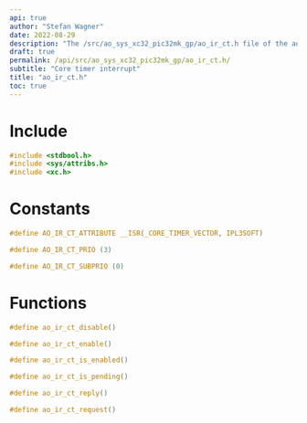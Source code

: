 ```yaml
---
api: true
author: "Stefan Wagner"
date: 2022-08-29
description: "The /src/ao_sys_xc32_pic32mk_gp/ao_ir_ct.h file of the ao real-time operating system."
draft: true
permalink: /api/src/ao_sys_xc32_pic32mk_gp/ao_ir_ct.h/
subtitle: "Core timer interrupt"
title: "ao_ir_ct.h"
toc: true
---
```


# Include

```c
#include <stdbool.h>
#include <sys/attribs.h>
#include <xc.h>
```

# Constants

```c
#define AO_IR_CT_ATTRIBUTE __ISR(_CORE_TIMER_VECTOR, IPL3SOFT)
```

```c
#define AO_IR_CT_PRIO (3)
```

```c
#define AO_IR_CT_SUBPRIO (0)
```

# Functions

```c
#define ao_ir_ct_disable()
```

```c
#define ao_ir_ct_enable()
```

```c
#define ao_ir_ct_is_enabled()
```

```c
#define ao_ir_ct_is_pending()
```

```c
#define ao_ir_ct_reply()
```

```c
#define ao_ir_ct_request()
```
